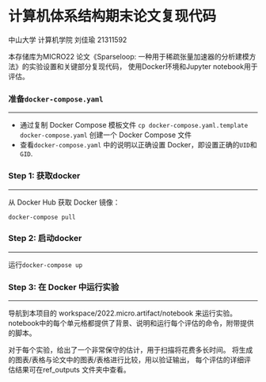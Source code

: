 # 计算机体系结构期末论文复现代码

中山大学    计算机学院    刘佳瑜   21311592

本存储库为MICRO22 论文《Sparseloop: 一种用于稀疏张量加速器的分析建模方法》的实验设置和关键部分复现代码，
使用Docker环境和Jupyter notebook用于评估。


### 准备`docker-compose.yaml`
-------------------------

- 通过复制 Docker Compose 模板文件  `cp docker-compose.yaml.template docker-compose.yaml` 创建一个 Docker Compose 文件
- 查看`docker-compose.yaml` 中的说明以正确设置 Docker，即设置正确的`UID`和`GID`.


### Step 1: 获取docker
---------------------

从 Docker Hub 获取 Docker 镜像：
  ```
  docker-compose pull
  ```


### Step 2: 启动docker
--------------------
运行`docker-compose up`


### Step 3: 在 Docker 中运行实验
--------------------
导航到本项目的 workspace/2022.micro.artifact/notebook 来运行实验。
notebook中的每个单元格都提供了背景、说明和运行每个评估的命令，附带提供的脚本。

对于每个实验，给出了一个非常保守的估计，用于扫描将花费多长时间。
将生成的图表/表格与论文中的图表/表格进行比较，用以验证输出，
每个评估的详细评估结果可在ref_outputs 文件夹中查看。

